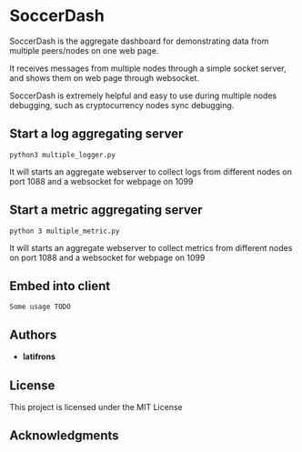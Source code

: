# SoccerDash

SoccerDash is the aggregate dashboard for demonstrating data from multiple peers/nodes on one web page.

It receives messages from multiple nodes through a simple socket server, and shows them on web page through websocket.

SoccerDash is extremely helpful and easy to use during multiple nodes debugging, such as cryptocurrency nodes
sync debugging.  

## Start a log aggregating server
```
python3 multiple_logger.py
```
It will starts an aggregate webserver to collect logs from different nodes on port 1088 and a websocket for webpage on 1099

## Start a metric aggregating server

```
python 3 multiple_metric.py
```

It will starts an aggregate webserver to collect metrics from different nodes on port 1088 and a websocket for webpage on 1099

## Embed into client

```
Some usage TODO
```

## Authors

* **latifrons**


## License

This project is licensed under the MIT License

## Acknowledgments

